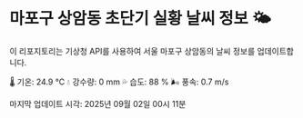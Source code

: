 
# 마포구 상암동 초단기 실황 날씨 정보 🌤️

이 리포지토리는 기상청 API를 사용하여 서울 마포구 상암동의 날씨 정보를 업데이트합니다. 

🌡️ 기온: 24.9 ℃
💧 강수량: 0 mm
💦 습도: 88 %
🌬️ 풍속: 0.7 m/s

마지막 업데이트 시각: 2025년 09월 02일 00시 11분    
